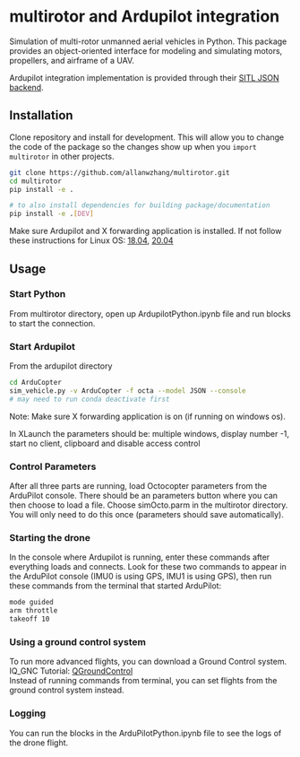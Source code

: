 # multirotor and Ardupilot integration

Simulation of multi-rotor unmanned aerial vehicles in Python. This package provides an object-oriented interface for modeling and simulating motors, propellers, and airframe of a UAV. 

Ardupilot integration implementation is provided through their [SITL JSON backend](https://github.com/ArduPilot/ardupilot/tree/6cb4e6b31da44c0e7531c7f0d60e2880ced11392/libraries/SITL/examples/JSON).

## Installation
Clone repository and install for development. This will allow you to change the code of the package so the changes show up when you `import multirotor` in other projects.

```bash
git clone https://github.com/allanwzhang/multirotor.git
cd multirotor
pip install -e .

# to also install dependencies for building package/documentation
pip install -e .[DEV]
```

Make sure Ardupilot and X forwarding application is installed. If not follow these instructions for Linux OS: [18.04](https://github.com/allanwzhang/python-gazebo/blob/main/installArdupilot18.md), [20.04](https://github.com/allanwzhang/python-gazebo/blob/main/installArdupilot20.md)

## Usage
### Start Python
From multirotor directory, open up ArdupilotPython.ipynb file and run blocks to start the connection.
### Start Ardupilot
From the ardupilot directory
```bash
cd ArduCopter
sim_vehicle.py -v ArduCopter -f octa --model JSON --console
# may need to run conda deactivate first
```
Note: Make sure X forwarding application is on (if running on windows os).

In XLaunch the parameters should be: multiple windows, display number -1, start no client, clipboard and disable access control
### Control Parameters
After all three parts are running, load Octocopter parameters from the ArduPilot console. There should be an parameters button where you can then choose to load a file. Choose simOcto.parm in the multirotor directory. You will only need to do this once (parameters should save automatically).
### Starting the drone
In the console where Ardupilot is running, enter these commands after everything loads and connects. Look for these two commands to appear in the ArduPilot console (IMU0 is using GPS, IMU1 is using GPS), then run these commands from the terminal that started ArduPilot:
```bash
mode guided
arm throttle
takeoff 10
```
### Using a ground control system
To run more advanced flights, you can download a Ground Control system.  
IQ_GNC Tutorial: [QGroundControl](https://github.com/Intelligent-Quads/iq_tutorials/blob/master/docs/installing_qgc.md)  
Instead of running commands from terminal, you can set flights from the ground control system instead.
### Logging
You can run the blocks in the ArduPilotPython.ipynb file to see the logs of the drone flight.

